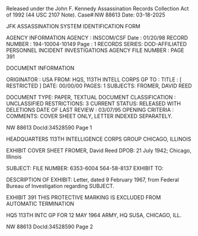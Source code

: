 Released under the John F. Kennedy
Assassination Records Collection Act of
1992 (44 USC 2107 Note). Case#:NW
88613 Date: 03-18-2025

JFK ASSASSINATION SYSTEM
IDENTIFICATION FORM

AGENCY INFORMATION
AGENCY : INSCOM/CSF Date : 01/20/98
RECORD NUMBER : 194-10004-10149 Page : 1
RECORDS SERIES: DOD-AFFILIATED PERSONNEL INCIDENT INVESTIGATIONS
AGENCY FILE NUMBER : PAGE 391

DOCUMENT INFORMATION

ORIGINATOR : USA
FROM: HQS, 113TH INTELL CORPS GP
TO :
TITLE : [ RESTRICTED ]
DATE: 00/00/00
PAGES: 1
SUBJECTS: FROMER, DAVID REED

DOCUMENT TYPE: PAPER, TEXTUAL DOCUMENT
CLASSIFICATION : UNCLASSIFIED
RESTRICTIONS: 3
CURRENT STATUS: RELEASED WITH DELETIONS
DATE OF LAST REVIEW : 03/07/95
OPENING CRITERIA :
COMMENTS: COVER SHEET ONLY, LETTER INDEXED SEPARATELY.

NW 88613 Docld:34528590 Page 1

HEADQUARTERS
113TH INTELLIGENCE CORPS GROUP
CHICAGO, ILLINOIS

EXHIBIT
COVER SHEET
FROMER, David Reed
DPOB: 21 July 1942; Chicago, Illinois

SUBJECT:
FILE NUMBER: 6353-6004 564-58-8137
EXHIBIT TO:

DESCRIPTION OF EXHIBIT: Letter, dated 9 February 1967, from Federal
Bureau of Investigation regarding SUBJECT.

EXHIBIT
391
THIS PROTECTIVE MARKING IS EXCLUDED
FROM AUTOMATIC TERMINATION

HQ5 113TH INTC GP FOR
12
MAY
1964
ARMY, HQ SUSA, CHICAGO, ILL.

NW 88613 Docld:34528590 Page 2

